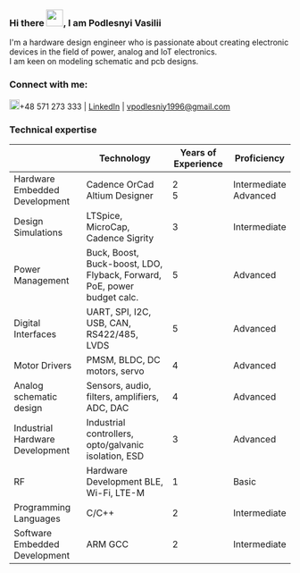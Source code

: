 ### Hi there <img src="https://github.com/VasiliyPodlesniy/PhotoForRepositories/blob/master/hiy.gif" width="30px">, I am Podlesnyi Vasilii 

I'm a hardware design engineer who is passionate about creating electronic devices in the field of power, analog and IoT electronics.<br> I am keen on modeling schematic and pcb designs. 

### Connect with me: 

<img src="https://github.com/VasiliyPodlesniy/PhotoForRepositories/blob/master/whatsapp1.png" width="18px">+48 571 273 333 | [LinkedIn] | vpodlesniy1996@gmail.com

### Technical expertise
|| Technology | Years of Experience | Proficiency
|--|--|--|--|
| Hardware Embedded Development | Cadence OrCad<br>Altium Designer</br> | 2<br>5</br> | Intermediate<br>Advanced</br> |
| Design Simulations | LTSpice, MicroCap, Cadence Sigrity  | 3 | Intermediate |
| Power Management | Buck, Boost, Buck-boost, LDO, Flyback, Forward, PoE, power budget calc. | 5 | Advanced |
| Digital Interfaces | UART, SPI, I2C, USB, CAN, RS422/485, LVDS | 5 | Advanced |
| Motor Drivers | PMSM, BLDC, DC motors, servo | 4 | Advanced |
| Analog schematic design | Sensors, audio, filters, amplifiers, ADC, DAC | 4 | Advanced |
| Industrial Hardware Development | Industrial controllers, opto/galvanic isolation, ESD | 3 | Advanced |
| RF | Hardware Development BLE, Wi-Fi, LTE-M | 1 | Basic |
| Programming Languages | C/C++ | 2 | Intermediate |
| Software Embedded Development | ARM GCC | 2 | Intermediate |

[Website]: https://vpodlesniy1996.wixsite.com/mysite-12 
[Youtube]: https://www.youtube.com/channel/UCoNTV8hdYqtWGnWhq0Xz1Yw
[LinkedIn]: https://www.linkedin.com/in/vpodlesnyi
